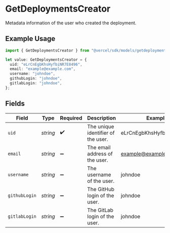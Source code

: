 # GetDeploymentsCreator

Metadata information of the user who created the deployment.

## Example Usage

```typescript
import { GetDeploymentsCreator } from "@vercel/sdk/models/getdeploymentsop.js";

let value: GetDeploymentsCreator = {
  uid: "eLrCnEgbKhsHyfbiNR7E8496",
  email: "example@example.com",
  username: "johndoe",
  githubLogin: "johndoe",
  gitlabLogin: "johndoe",
};
```

## Fields

| Field                              | Type                               | Required                           | Description                        | Example                            |
| ---------------------------------- | ---------------------------------- | ---------------------------------- | ---------------------------------- | ---------------------------------- |
| `uid`                              | *string*                           | :heavy_check_mark:                 | The unique identifier of the user. | eLrCnEgbKhsHyfbiNR7E8496           |
| `email`                            | *string*                           | :heavy_minus_sign:                 | The email address of the user.     | example@example.com                |
| `username`                         | *string*                           | :heavy_minus_sign:                 | The username of the user.          | johndoe                            |
| `githubLogin`                      | *string*                           | :heavy_minus_sign:                 | The GitHub login of the user.      | johndoe                            |
| `gitlabLogin`                      | *string*                           | :heavy_minus_sign:                 | The GitLab login of the user.      | johndoe                            |